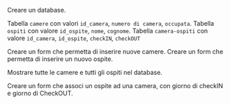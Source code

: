 
Creare un database.

Tabella `camere` con valori `id_camera`, `numero di camera`, `occupata`.
Tabella `ospiti` con valore `id_ospite`, `nome`, `cognome`.
Tabella `camera-ospiti` con valore `id_camera`, `id_ospite`, `checkIN`, `checkOUT`

Creare un form che permetta di inserire nuove camere.
Creare un form che permetta di inserire un nuovo ospite.

Mostrare tutte le camere e tutti gli ospiti nel database.

Creare un form che associ un ospite ad una camera, con giorno di checkIN e giorno di CheckOUT.

